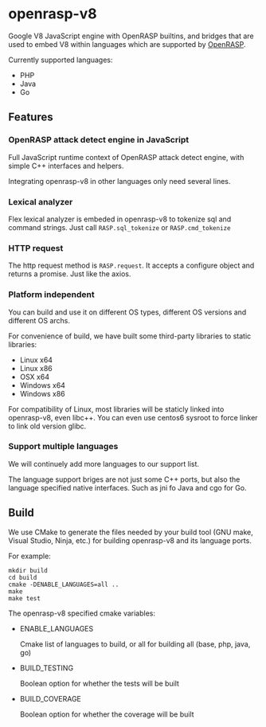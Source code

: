 # openrasp-v8

Google V8 JavaScript engine with OpenRASP builtins, and bridges that are used to embed V8 within languages which are supported by [OpenRASP](https://github.com/baidu/openrasp).

Currently supported languages:

- PHP
- Java
- Go

## Features

### OpenRASP attack detect engine in JavaScript

Full JavaScript runtime context of OpenRASP attack detect engine, with simple C++ interfaces and helpers.

Integrating openrasp-v8 in other languages only need several lines.

### Lexical analyzer

Flex lexical analyzer is embeded in openrasp-v8 to tokenize sql and command strings. Just call `RASP.sql_tokenize` or `RASP.cmd_tokenize`

### HTTP request

The http request method is `RASP.request`. It accepts a configure object and returns a promise. Just like the axios.

### Platform independent

You can build and use it on different OS types, different OS versions and different OS archs.

For convenience of build, we have built some third-party libraries to static libraries:

- Linux x64
- Linux x86
- OSX x64
- Windows x64
- Windows x86

For compatibility of Linux, most libraries will be staticly linked into openrasp-v8, even libc++. You can even use centos6 sysroot to force linker to link old version glibc.

### Support multiple languages

We will continuely add more languages to our support list.

The language support briges are not just some C++ ports, but also the language specified native interfaces. Such as jni fo Java and cgo for Go.

## Build

We use CMake to generate the files needed by your build tool (GNU make, Visual Studio, Ninja, etc.) for building openrasp-v8 and its language ports.

For example:

```shell
mkdir build
cd build
cmake -DENABLE_LANGUAGES=all ..
make
make test
```

The openrasp-v8 specified cmake variables:

- ENABLE_LANGUAGES

  Cmake list of languages to build, or all for building all (base, php, java, go)

- BUILD_TESTING
  
  Boolean option for whether the tests will be built

- BUILD_COVERAGE

  Boolean option for whether the coverage will be built

